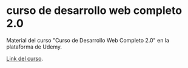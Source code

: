 # curso de desarrollo web completo 2.0

Material del curso "Curso de Desarrollo Web Completo 2.0" en la plataforma de Udemy.

[Link del curso](https://www.udemy.com/course/curso-de-desarrollo-web-completo-2).